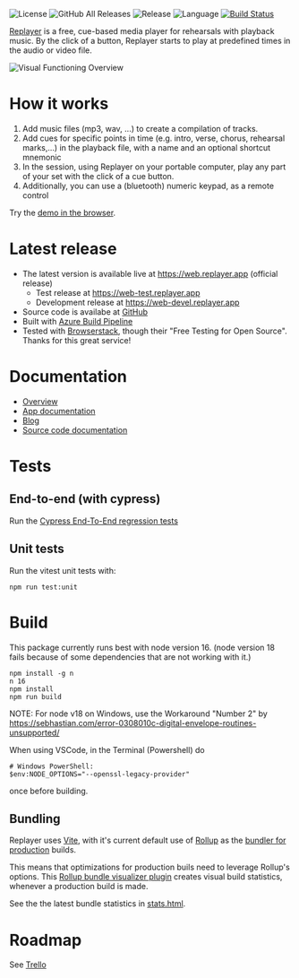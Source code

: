 ![License](https://img.shields.io/github/license/suterma/replayer-pwa.svg)
![GitHub All Releases](https://img.shields.io/github/downloads/suterma/replayer-pwa/total.svg)
![Release](https://img.shields.io/github/release/suterma/replayer-pwa.svg)
![Language](https://img.shields.io/github/languages/top/suterma/replayer-pwa.svg)
[![Build Status](https://dev.azure.com/suterma/replayer-pwa/_apis/build/status/suterma.replayer-pwa?branchName=main)](https://dev.azure.com/suterma/replayer-pwa/_build/latest?definitionId=1&branchName=main)

[Replayer](https://replayer.app/) is a free, cue-based media player for rehearsals with playback music.
By the click of a button, Replayer starts to play at predefined times in the audio or video file.

![Visual Functioning Overview](https://replayer.app/user/pages/06.blog/replayer-as-a-pwa-web-app/visual-function-web-horizontal-1440p.webp)

# How it works

1. Add music files (mp3, wav, ...) to create a compilation of tracks.
1. Add cues for specific points in time (e.g. intro, verse, chorus, rehearsal marks,...) in the playback file, with a name and an optional shortcut mnemonic
1. In the session, using Replayer on your portable computer, play any part of your set with the click of a cue button.
1. Additionally, you can use a (bluetooth) numeric keypad, as a remote control

Try the <a href="https://web.replayer.app/#demo" target="_blank">demo in the browser</a>.

# Latest release

-   The latest version is available live at https://web.replayer.app (official release)
    -   Test release at https://web-test.replayer.app
    -   Development release at https://web-devel.replayer.app
-   Source code is availabe at [GitHub](https://github.com/suterma/replayer-pwa)
-   Built with [Azure Build Pipeline](https://dev.azure.com/suterma/replayer-pwa/_build?definitionId=1)
-   Tested with [Browserstack](https://live.browserstack.com/dashboard?try_live_url=https%3A%2F%2Fweb.replayer.app), though their "Free Testing for Open Source". Thanks for this great service!

# Documentation

-   [Overview](https://replayer.app)
-   [App documentation](https://replayer.app/documentation)
-   [Blog](https://replayer.app/blog)
-   [Source code documentation](https://src-doc.replayer.app)

# Tests

## End-to-end (with cypress)

Run the [Cypress End-To-End regression tests](/cypress/e2e/regression)

## Unit tests

Run the vitest unit tests with:

    npm run test:unit

# Build

This package currently runs best with node version 16. (node version 18 fails because of some dependencies that are not working with it.)

    npm install -g n
    n 16
    npm install
    npm run build

NOTE: For node v18 on Windows, use the Workaround "Number 2" by https://sebhastian.com/error-0308010c-digital-envelope-routines-unsupported/

When using VSCode, in the Terminal (Powershell) do

    # Windows PowerShell:
    $env:NODE_OPTIONS="--openssl-legacy-provider"

once before building.

## Bundling

Replayer uses [Vite](https://vitejs.dev/), with it's current default use of [Rollup](https://rollupjs.org/) as the [bundler for production](https://vitejs.dev/guide/why#why-bundle-for-production) builds.

This means that optimizations for production buils need to leverage Rollup's options. This [Rollup bundle visualizer plugin](https://github.com/btd/rollup-plugin-visualizer) creates visual build statistics, whenever a production build is made.

See the the latest bundle statistics in [stats.html](https://htmlpreview.github.io/?https://raw.githubusercontent.com/suterma/replayer-pwa/main/stats.html).

# Roadmap

See [Trello](https://trello.com/b/UqdfomQI/replayer-20)
